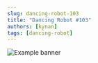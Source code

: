 ```yaml
---
slug: dancing-robot-103
title: "Dancing Robot #103"
authors: [kynan]
tags: [dancing-robot]
---
```


![Example banner](/img/stories/dancing-robot/103.png)
